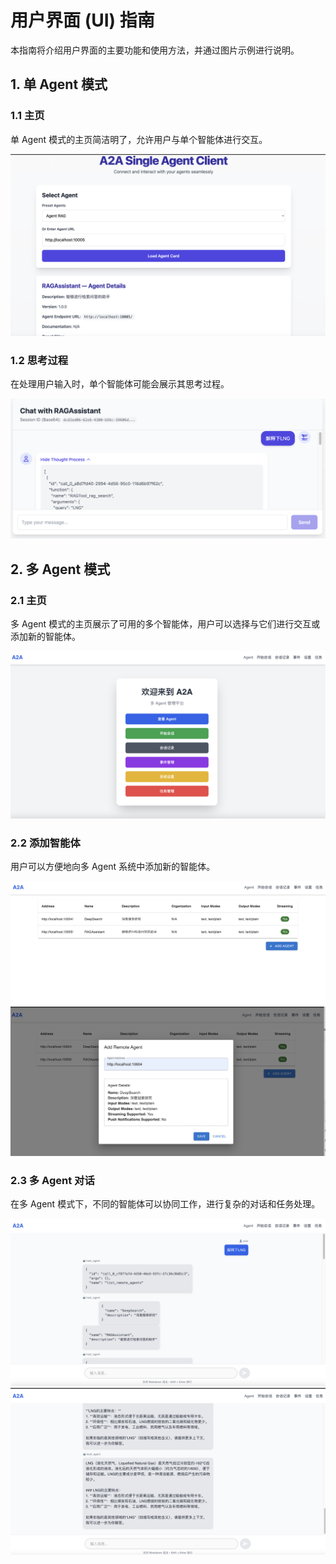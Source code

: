 # 用户界面 (UI) 指南

本指南将介绍用户界面的主要功能和使用方法，并通过图片示例进行说明。

## 1. 单 Agent 模式

### 1.1 主页

单 Agent 模式的主页简洁明了，允许用户与单个智能体进行交互。

![单 Agent 主页](../images/SingleAgentHome.png)

### 1.2 思考过程

在处理用户输入时，单个智能体可能会展示其思考过程。

![单 Agent 思考过程](../images/SingleAgentThought.png)

## 2. 多 Agent 模式

### 2.1 主页

多 Agent 模式的主页展示了可用的多个智能体，用户可以选择与它们进行交互或添加新的智能体。

![多 Agent 主页](../images/MultiAgentHomePage.png)

### 2.2 添加智能体

用户可以方便地向多 Agent 系统中添加新的智能体。

![添加智能体](../images/MultiAgentAddAgent.png)
![添加智能体 2](../images/MutliAgentAddAgent2.png)

### 2.3 多 Agent 对话

在多 Agent 模式下，不同的智能体可以协同工作，进行复杂的对话和任务处理。

![多 Agent 对话示例 1](../images/MutliAgentConversation.png)
![多 Agent 对话示例 2](../images/MultiAgentConversation2.png)